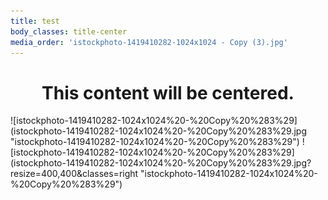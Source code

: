 ```yaml
---
title: test
body_classes: title-center
media_order: 'istockphoto-1419410282-1024x1024 - Copy (3).jpg'
---
```


<center><h1>This content will be centered.</h1></center>
![istockphoto-1419410282-1024x1024%20-%20Copy%20%283%29](istockphoto-1419410282-1024x1024%20-%20Copy%20%283%29.jpg "istockphoto-1419410282-1024x1024%20-%20Copy%20%283%29") 
![istockphoto-1419410282-1024x1024%20-%20Copy%20%283%29](istockphoto-1419410282-1024x1024%20-%20Copy%20%283%29.jpg?resize=400,400&classes=right "istockphoto-1419410282-1024x1024%20-%20Copy%20%283%29")